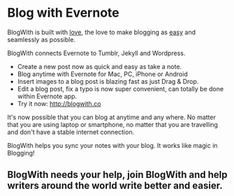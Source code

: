 # Blog with Evernote

BlogWith is built with [love](http://kong.vn/blog-with-evernote/), the love to make blogging as [easy](http://bosslee.co/2013/07/21/my-struggle-with-jekyll/) and seamlessly as possible.

BlogWith connects Evernote to Tumblr, Jekyll and Wordpress.

- Create a new post now as quick and easy as take a note.
- Blog anytime with Evernote for Mac, PC, iPhone or Android
- Insert images to a blog post is blazing fast as just Drag & Drop.
- Edit a blog post, fix a typo is now super convenient, can totally be done within Evernote app.
- Try it now: http://blogwith.co

It's now possible that you can blog at anytime and any where. No matter that you are using laptop or smartphone, no matter that you are travelling and don't have a stable internet connection.

BlogWith helps you sync your notes with your blog. It works like magic in Blogging!


## BlogWith needs your help, join BlogWith and help writers around the world write better and easier.
